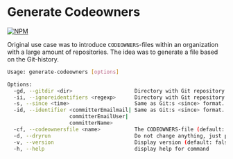 # Generate Codeowners

[![NPM](https://img.shields.io/npm/v/generate-codeowners.svg?style=flat-square)](https://www.npmjs.com/package/generate-codeowners)

Original use case was to introduce `CODEOWNERS`-files within an organization with a large amount of repositories. The idea was to generate a file based on the Git-history.

```sh
Usage: generate-codeowners [options]

Options:
  -gd, --gitdir <dir>                    Directory with Git repository. (default: "generate-codeowners")
  -ii, --ignoreidentifiers <regexp>      Directory with Git repository. (default: ["noreply"])
  -s, --since <time>                     Same as Git:s <since> format. (default: "365.day.ago")
  -id, --identifier <committerEmailmail| Same as Git:s <since> format. (default: "committerEmailmail")
                    committerEmailUser|
                    committerName>
  -cf, --codeownersfile <name>           The CODEOWNERS-file (default: "CODEOWNERS")
  -d, --dryrun                           Do not change anything, just print what would be changed. (default: false)
  -v, --version                          Display version (default: false)
  -h, --help                             display help for command
```
